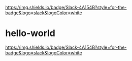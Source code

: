 https://img.shields.io/badge/Slack-4A154B?style=for-the-badge&logo=slack&logoColor=white
# hello-world
https://img.shields.io/badge/Slack-4A154B?style=for-the-badge&logo=slack&logoColor=white
